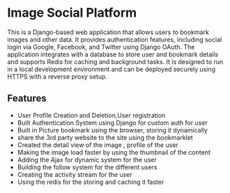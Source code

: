 # Image Social Platform


This is a Django-based web application that allows users to bookmark images and other data. It provides authentication features, including social login via Google, Facebook, and Twitter using Django OAuth. The application integrates with a database to store user and bookmark details and supports Redis for caching and background tasks. It is designed to run in a local development environment and can be deployed securely using HTTPS with a reverse proxy setup.



## Features
- User Profile Creation and Deletion,User registration
- Built Authentication System using Django for custom auth for user
- Built in Picture bookmark using the browser, storing it dynamically
- share the 3rd party website to the site using the bookmarklet
- Created the detail view of the image , profile of the user
- Making the image load faster by using the thumbnail of the content
- Adding the Ajax for dynamic system for the user
- Building the follow system for the different users
- Creating the activity stream for the user
- Using the redis for the storing and caching it faster